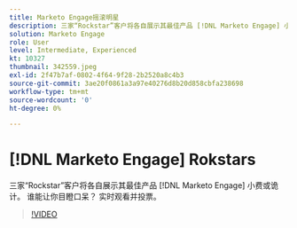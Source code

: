 ```yaml
---
title: Marketo Engage摇滚明星
description: 三家“Rockstar”客户将各自展示其最佳产品 [!DNL Marketo Engage] 小费或诡计。 谁能让你目瞪口呆？ 实时观看并投票。
solution: Marketo Engage
role: User
level: Intermediate, Experienced
kt: 10327
thumbnail: 342559.jpeg
exl-id: 2f47b7af-0802-4f64-9f28-2b2520a8c4b3
source-git-commit: 3ae20f0861a3a97e40276d8b20d858cbfa238698
workflow-type: tm+mt
source-wordcount: '0'
ht-degree: 0%

---
```


# [!DNL Marketo Engage] Rokstars

三家“Rockstar”客户将各自展示其最佳产品 [!DNL Marketo Engage] 小费或诡计。 谁能让你目瞪口呆？ 实时观看并投票。

>[!VIDEO](https://video.tv.adobe.com/v/342559/?quality=12&learn=on)
